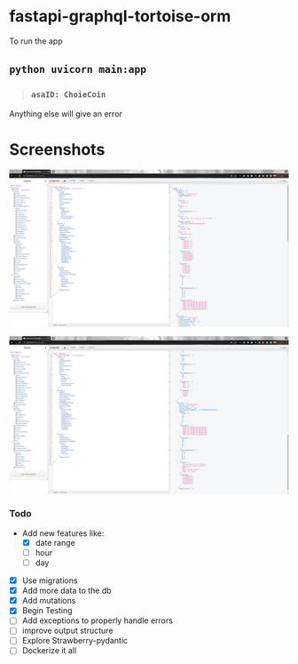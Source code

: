 # fastapi-graphql-tortoise-orm

To run the app  
## `python uvicorn main:app`  
> ### `asaID: ChoieCoin`   
Anything else will give an error

# Screenshots  
  
![screenshot-1](https://github.com/Iambusayor/fastapi-graphql-tortoise-orm/blob/main/Screenshot_1.png?raw=true) 
  
![screenshot-1](https://github.com/Iambusayor/fastapi-graphql-tortoise-orm/blob/main/Screenshot_2.png?raw=true) 

### Todo
- Add new features like: 
  - [x] date range 
  - [ ] hour
  - [ ] day
- [x] Use migrations
- [x] Add more data to the db
- [x] Add mutations
- [x] Begin Testing
- [ ] Add exceptions to properly handle errors
- [ ] improve output structure
- [ ] Explore Strawberry-pydantic
- [ ] Dockerize it all 
